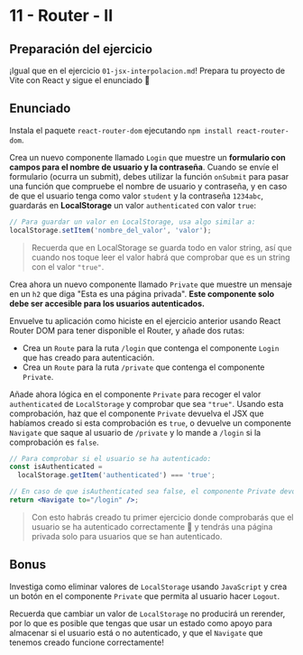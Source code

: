# 11 - Router - II

## Preparación del ejercicio

¡Igual que en el ejercicio `01-jsx-interpolacion.md`! Prepara tu proyecto de Vite con React y sigue el enunciado 🦄

## Enunciado

Instala el paquete `react-router-dom` ejecutando `npm install react-router-dom`.

Crea un nuevo componente llamado `Login` que muestre un **formulario con campos para el nombre de usuario y la contraseña**. Cuando se envíe el formulario (ocurra un submit), debes utilizar la función `onSubmit` para pasar una función que compruebe el nombre de usuario y contraseña, y en caso de que el usuario tenga como valor `student` y la contraseña `1234abc`, guardarás en **LocalStorage** un valor `authenticated` con valor `true`:

```js
// Para guardar un valor en LocalStorage, usa algo similar a:
localStorage.setItem('nombre_del_valor', 'valor');
```

> Recuerda que en LocalStorage se guarda todo en valor string, así que cuando nos toque leer el valor habrá que comprobar que es un string con el valor `"true"`.

Crea ahora un nuevo componente llamado `Private` que muestre un mensaje en un `h2` que diga "Esta es una página privada". **Este componente solo debe ser accesible para los usuarios autenticados.**

Envuelve tu aplicación como hiciste en el ejercicio anterior usando React Router DOM para tener disponible el Router, y añade dos rutas:

- Crea un `Route` para la ruta `/login` que contenga el componente `Login` que has creado para autenticación.
- Crea un `Route` para la ruta `/private` que contenga el componente `Private`.

Añade ahora lógica en el componente `Private` para recoger el valor `authenticated` de `LocalStorage` y comprobar que sea `"true"`. Usando esta comprobación, haz que el componente `Private` devuelva el JSX que habíamos creado si esta comprobación es `true`, o devuelve un componente `Navigate` que saque al usuario de `/private` y lo mande a `/login` si la comprobación es `false`.

```jsx
// Para comprobar si el usuario se ha autenticado:
const isAuthenticated =
  localStorage.getItem('authenticated') === 'true';

// En caso de que isAuthenticated sea false, el componente Private devolverá:
return <Navigate to="/login" />;
```

> Con esto habrás creado tu primer ejercicio donde comprobarás que el usuario se ha autenticado correctamente 🚀 y tendrás una página privada solo para usuarios que se han autenticado.

## Bonus

Investiga como eliminar valores de `LocalStorage` usando `JavaScript` y crea un botón en el componente `Private` que permita al usuario hacer `Logout`.

Recuerda que cambiar un valor de `LocalStorage` no producirá un rerender, por lo que es posible que tengas que usar un estado como apoyo para almacenar si el usuario está o no autenticado, y que el `Navigate` que tenemos creado funcione correctamente!
